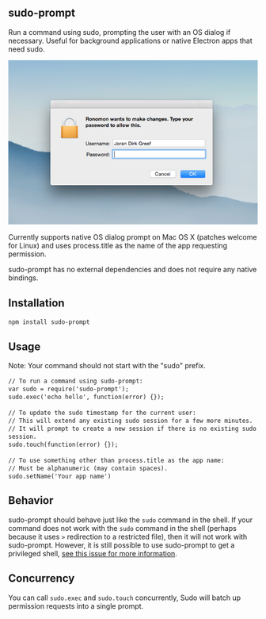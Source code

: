 ## sudo-prompt

Run a command using sudo, prompting the user with an OS dialog if necessary. Useful for background applications or native Electron apps that need sudo.

![Sudo on Mac OS X for an app called "Ronomon"](./osx.png)

Currently supports native OS dialog prompt on Mac OS X (patches welcome for Linux) and uses process.title as the name of the app requesting permission.

sudo-prompt has no external dependencies and does not require any native bindings.

## Installation
```
npm install sudo-prompt
```

## Usage
Note: Your command should not start with the "sudo" prefix.
```
// To run a command using sudo-prompt:
var sudo = require('sudo-prompt');
sudo.exec('echo hello', function(error) {});

// To update the sudo timestamp for the current user:
// This will extend any existing sudo session for a few more minutes.
// It will prompt to create a new session if there is no existing sudo session.
sudo.touch(function(error) {});

// To use something other than process.title as the app name:
// Must be alphanumeric (may contain spaces).
sudo.setName('Your app name')
```

## Behavior
sudo-prompt should behave just like the `sudo` command in the shell. If your command does not work with the `sudo` command in the shell (perhaps because it uses `>` redirection to a restricted file), then it will not work with sudo-prompt. However, it is still possible to use sudo-prompt to get a privileged shell, [see this issue for more information](https://github.com/jorangreef/sudo/issues/1).

## Concurrency
You can call `sudo.exec` and `sudo.touch` concurrently, Sudo will batch up permission requests into a single prompt.
